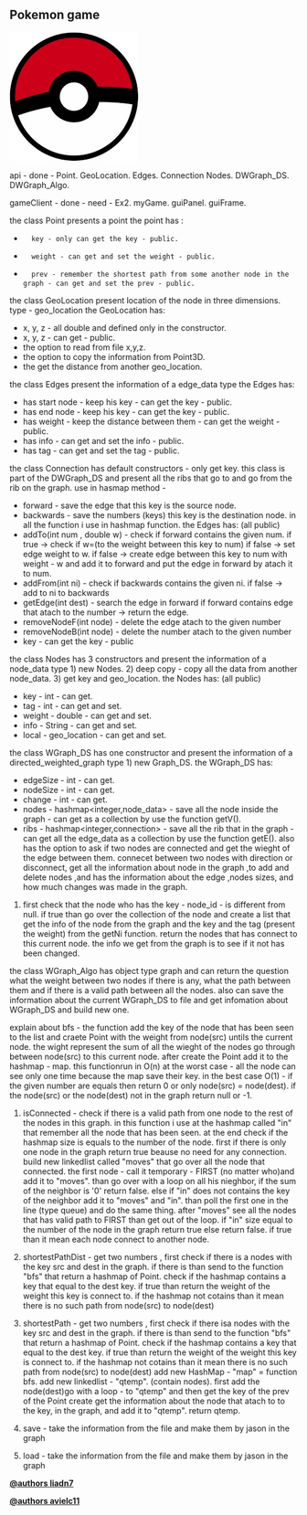 Pokemon game
-----------------

![](https://github.com/LIADN7/Pokemon-GAME/blob/master/img/icon.png)


api - done - Point. GeoLocation. Edges. Connection Nodes. DWGraph_DS. DWGraph_Algo.

gameClient - done - 
			 need - Ex2. myGame. guiPanel. guiFrame.

the class Point presents a point
the point has :
* 		key - only can get the key - public.
* 		weight - can get and set the weight - public.
* 		prev - remember the shortest path from some another node in the graph - can get and set the prev - public.

the class GeoLocation present location of the node in  three dimensions. 
type - geo_location
the GeoLocation has:
* 	x, y, z - all double and defined only in the constructor.
*	x, y, z - can get - public.
*	the option to read from file x,y,z. 
*	the option to copy the information from Point3D.
* 	the get the distance from another geo_location.

the class Edges present the information of a edge_data type
the Edges has:
*	has start node - keep his key - can get the key - public.
*	has end node - keep his key - can get the key - public.
*	has weight - keep the distance between them - can get the weight - public.
*	has info - can get and set the info - public.
*	has tag - can get and set the tag  - public.

the class Connection has default constructors - only get key.
this class is part of the DWGraph_DS and present all the ribs that go to and go from the rib on the graph.
use in hasmap method - 
*	forward - save the edge that this key is the source node.
*	backwards - save the numbers (keys) this key is the destination node.
in all the function i use in hashmap function.
the Edges has: (all public)
*	addTo(int num , double w) - check if forward contains the given num. if true -> check if w=(to the weight between this key to num) if false -> set edge weight to w.
                                                                         if false -> create edge between this key to num with weight - w and add it to forward and put the edge in forward by atach it to num.
*	addFrom(int ni) - check if backwards contains the given ni. if false -> add to ni to backwards
*	getEdge(int dest) - search the edge in forward if forward contains edge that atach to the number -> return the edge.
*	removeNodeF(int node) - delete the edge atach to the given number
*	removeNodeB(int node) - delete the number atach to the given number
*	key - can get the key - public 

the class Nodes has 3 constructors and present the information of a node_data type
	1) new Nodes. 
	2) deep copy - copy all the data from another node_data.
	3) get key and geo_location.
the Nodes has: (all public)
*	key - int - can get.
*	tag - int - can get and set.
*	weight - double - can get and set.
*	info - String - can get and set.
*	local - geo_location - can get and set.


the class WGraph_DS has one constructor and present the information of a directed_weighted_graph type
	1) new Graph_DS.
the WGraph_DS has:
*	edgeSize - int - can get.
*	nodeSize - int - can get.
*	change - int - can get.
*	nodes - hashmap<integer,node_data> - save all the node inside the graph - can get as a collection by use the function getV().
*	ribs - hashmap<integer,connection> - save all the rib that in the graph - can get all the edge_data as a collection by use the function getE().
also has the option to ask if two nodes are connected and get the wieght of the edge between them. connecet between two nodes with direction or disconnect,
get all the information about node in the graph ,to add and delete nodes ,and has the information 
about the edge ,nodes sizes, and how much changes was made in the graph.
1. first check that the node who has the key - node_id - is different from null. if true than go over the collection 
of the node and create a list that get the info of the node from the graph and the key and the tag (present the weight) from the getNi function.
return the nodes that has connect to this current node.
the info we get from the graph is to see if it not has been changed.

the class WGraph_Algo  has object type graph and can return the question what the weight between two nodes if there is
any, what the path between them and if there is a valid path between all the nodes.
also can save the information about the current WGraph_DS to file and get infomation about WGraph_DS and build new one.  

explain about bfs -
the function add the key of the node that has been seen to the list and craete Point with the weight from node(src) untils the current node. the wight represent the sum of all the wieght of the nodes go through between node(src) to this current node. after create the Point add it to the hashmap - map.
this functionrun in O(n) at the worst case - all the node can see only one time because the map save their key.
in the best case O(1) - if the given number are equals then return 0 or only node(src) = node(dest). if the node(src) or the node(dest) not in the graph return null or -1.

1. isConnected - check if there is a valid path from one node to the rest of the nodes in this graph. in this function i use at the hashmap called "in" that remember all the node that has been seen. at the end check if the hashmap size is equals to the number of the node.
first if there is only one node in the graph return true beause no need for any connection.
build new linkedlist called "moves" that go over all the node that connected. the first node - call it temporary - FIRST (no matter who)and add it to "moves". than go over with a loop on all his nieghbor, if the sum of the neighbor is '0' return false. else if "in" does not contains the key of the neighbor add it to "moves" and "in". than poll the first one in the line (type queue) and do the same thing. after "moves" see all the nodes that has valid path to FIRST than get out of the loop. 
if "in" size equal to the number of the node in the graph return true else return false.
if true than it mean each node connect to another node.

2. shortestPathDist - get two numbers , first check if there is a nodes with the key src and dest in the graph. if there is than send to the function "bfs" that return a hashmap of Point. check if the hashmap contains a key that equal to the dest key. if true than return the weight of the weight this key is connect to. 
if the hashmap not cotains than it mean there is no such path from node(src) to node(dest) 	

3. shortestPath -  get two numbers , first check if there isa nodes with the key src and dest in the graph. if there is than send to the function "bfs" that return a hashmap of Point. check if the hashmap contains a key that equal to the dest key. if true than return the weight of the weight this key is connect to. 
if the hashmap not cotains than it mean there is no such path from node(src) to node(dest) 
add new HashMap - "map" = function bfs.
add new linkedlist - "qtemp". (contain nodes). 
first add the node(dest)go with a loop -  to "qtemp" and then get the key of the prev of the Point create get the information about the node that atach to to the key, in the graph, and add it to "qtemp". return qtemp.

4. save - take the information from the file and make them by jason in the graph 

5. load - take the information from the file and make them by jason in the graph



**[@authors liadn7](https://github.com/liadn7)**

**[@authors avielc11](https://github.com/avielc11)**

